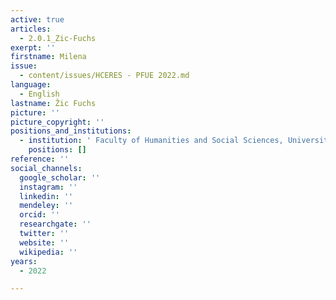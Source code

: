 ```yaml
---
active: true
articles:
  - 2.0.1_Zic-Fuchs
exerpt: ''
firstname: Milena
issue:
  - content/issues/HCERES - PFUE 2022.md
language:
  - English
lastname: Žic Fuchs
picture: ''
picture_copyright: ''
positions_and_institutions:
  - institution: ' Faculty of Humanities and Social Sciences, University of Zagreb, Croatie'
    positions: []
reference: ''
social_channels:
  google_scholar: ''
  instagram: ''
  linkedin: ''
  mendeley: ''
  orcid: ''
  researchgate: ''
  twitter: ''
  website: ''
  wikipedia: ''
years:
  - 2022

---
```

